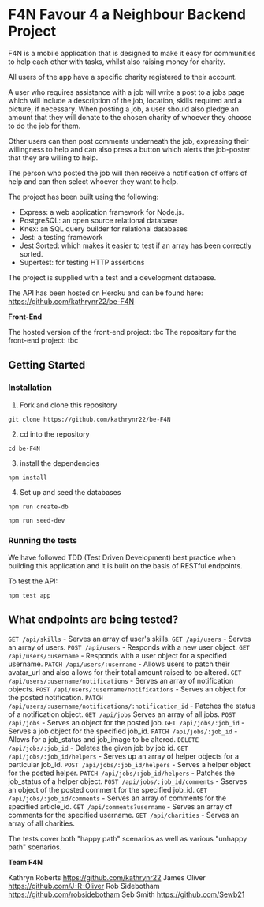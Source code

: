 # F4N Favour 4 a Neighbour Backend Project

F4N is a mobile application that is designed to make it easy for communities to help each other with tasks, whilst also raising money for charity.

All users of the app have a specific charity registered to their account.

A user who requires assistance with a job will write a post to a jobs page which will include a description of the job, location, skills required and a picture, if necessary. When posting a job, a user should also pledge an amount that they will donate to the chosen charity of whoever they choose to do the job for them.

Other users can then post comments underneath the job, expressing their willingness to help and can also press a button which alerts the job-poster that they are willing to help.

The person who posted the job will then receive a notification of offers of help and can then select whoever they want to help.

The project has been built using the following:

- Express: a web application framework for Node.js.
- PostgreSQL: an open source relational database
- Knex: an SQL query builder for relational databases
- Jest: a testing framework
- Jest Sorted: which makes it easier to test if an array has been correctly sorted.
- Supertest: for testing HTTP assertions

The project is supplied with a test and a development database.

The API has been hosted on Heroku and can be found here: https://github.com/kathrynr22/be-F4N

**Front-End**

The hosted version of the front-end project: tbc
The repository for the front-end project: tbc

## Getting Started

### **Installation**

1. Fork and clone this repository

`git clone https://github.com/kathrynr22/be-F4N`

2. cd into the repository

`cd be-F4N`

3. install the dependencies

`npm install`

4. Set up and seed the databases

`npm run create-db`

`npm run seed-dev`

### Running the tests

We have followed TDD (Test Driven Development) best practice when building this application and it is built on the basis of RESTful endpoints.

To test the API:

`npm test app`

## What endpoints are being tested?

`GET /api/skills` - Serves an array of user's skills.
`GET /api/users` - Serves an array of users.
`POST /api/users` - Responds with a new user object.
`GET /api/users/:username` - Responds with a user object for a specified username.
`PATCH /api/users/:username` - Allows users to patch their avatar_url and also allows for their total amount raised to be altered.
`GET /api/users/:username/notifications` - Serves an array of notification objects.
`POST /api/users/:username/notifications` - Serves an object for the posted notification.
`PATCH /api/users/:username/notifications/:notification_id` - Patches the status of a notification object.
`GET /api/jobs` Serves an array of all jobs.
`POST /api/jobs` - Serves an object for the posted job.
`GET /api/jobs/:job_id` - Serves a job object for the specified job_id.
`PATCH /api/jobs/:job_id` - Allows for a job_status and job_image to be altered.
`DELETE /api/jobs/:job_id` - Deletes the given job by job id.
`GET /api/jobs/:job_id/helpers` - Serves up an array of helper objects for a particular job_id.
`POST /api/jobs/:job_id/helpers` - Serves a helper object for the posted helper.
`PATCH /api/jobs/:job_id/helpers` - Patches the job_status of a helper object.
`POST /api/jobs/:job_id/comments` - Sserves an object of the posted comment for the specified job_id.
`GET /api/jobs/:job_id/comments` - Serves an array of comments for the specified article_id.
`GET /api/comments?username` - Serves an array of comments for the specified username.
`GET /api/charities` - Serves an array of all charities.

The tests cover both "happy path" scenarios as well as various "unhappy path" scenarios.

**Team F4N**

Kathryn Roberts https://github.com/kathrynr22
James Oliver https://github.com/J-R-Oliver
Rob Sidebotham https://github.com/robsidebotham
Seb Smith https://github.com/Sewb21
